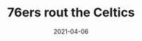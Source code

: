 ---
layout: layouts/post.njk
title: 76ers rout the Celtics
date: 2021-04-06
humanDate: April 6th, 2021
tags: [
    post,
    total,
    past_seasons,
    2020_season
]
totalDonations: 526
doneeShort: "AAU"
donee: Asian Americans United
doneeLink: https://aaunited.org/
threadLink: https://www.reddit.com/r/sixers/comments/mllvac/25_minimum_donation_to_asian_americans_united_aau/
desc: "$25 minimum donation to Asian Americans United (AAU) if the 76ers beat the Celtics tonight. Who’s with me?! LETS GET IT!!"
---